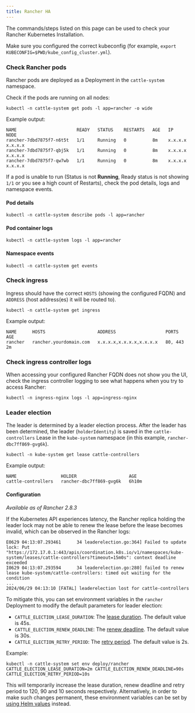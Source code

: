 ```yaml
---
title: Rancher HA
---
```


<head>
  <link rel="canonical" href="https://ranchermanager.docs.rancher.com/troubleshooting/other-troubleshooting-tips/rancher-ha"/>
</head>

The commands/steps listed on this page can be used to check your Rancher Kubernetes Installation.

Make sure you configured the correct kubeconfig (for example, `export KUBECONFIG=$PWD/kube_config_cluster.yml`).

### Check Rancher pods

Rancher pods are deployed as a Deployment in the `cattle-system` namespace.

Check if the pods are running on all nodes:

```
kubectl -n cattle-system get pods -l app=rancher -o wide
```

Example output:

```
NAME                       READY   STATUS    RESTARTS   AGE   IP          NODE
rancher-7dbd7875f7-n6t5t   1/1     Running   0          8m    x.x.x.x     x.x.x.x
rancher-7dbd7875f7-qbj5k   1/1     Running   0          8m    x.x.x.x     x.x.x.x
rancher-7dbd7875f7-qw7wb   1/1     Running   0          8m    x.x.x.x     x.x.x.x
```

If a pod is unable to run (Status is not **Running**, Ready status is not showing `1/1` or you see a high count of Restarts), check the pod details, logs and namespace events.

#### Pod details

```
kubectl -n cattle-system describe pods -l app=rancher
```

#### Pod container logs

```
kubectl -n cattle-system logs -l app=rancher
```

#### Namespace events

```
kubectl -n cattle-system get events
```

### Check ingress

Ingress should have the correct `HOSTS` (showing the configured FQDN) and `ADDRESS` (host address(es) it will be routed to).

```
kubectl -n cattle-system get ingress
```

Example output:

```
NAME      HOSTS                    ADDRESS                   PORTS     AGE
rancher   rancher.yourdomain.com   x.x.x.x,x.x.x.x,x.x.x.x   80, 443   2m
```

### Check ingress controller logs

When accessing your configured Rancher FQDN does not show you the UI, check the ingress controller logging to see what happens when you try to access Rancher:

```
kubectl -n ingress-nginx logs -l app=ingress-nginx
```

### Leader election

The leader is determined by a leader election process. After the leader has been determined, the leader (`holderIdentity`) is saved in the `cattle-controllers` Lease in the `kube-system` namespace (in this example, `rancher-dbc7ff869-gvg6k`).

```
kubectl -n kube-system get lease cattle-controllers
```

Example output:

```
NAME                 HOLDER                    AGE
cattle-controllers   rancher-dbc7ff869-gvg6k   6h10m
```

#### Configuration

_Available as of Rancher 2.8.3_

If the Kubernetes API experiences latency, the Rancher replica holding the leader lock may not be able to renew the lease before the lease becomes invalid, which can be observed in the Rancher logs:
```
E0629 04:13:07.293461      34 leaderelection.go:364] Failed to update lock: Put "https://172.17.0.1:443/apis/coordination.k8s.io/v1/namespaces/kube-system/leases/cattle-controllers?timeout=15m0s": context deadline exceeded
I0629 04:13:07.293594      34 leaderelection.go:280] failed to renew lease kube-system/cattle-controllers: timed out waiting for the condition
...
2024/06/29 04:13:10 [FATAL] leaderelection lost for cattle-controllers
```

To mitigate this, you can set environment variables in the `rancher` Deployment to modify the default parameters for leader election:
- `CATTLE_ELECTION_LEASE_DURATION`: The [lease duration](https://pkg.go.dev/k8s.io/client-go/tools/leaderelection#LeaderElectionConfig.LeaseDuration). The default value is 45s.
- `CATTLE_ELECTION_RENEW_DEADLINE`: The [renew deadline](https://pkg.go.dev/k8s.io/client-go/tools/leaderelection#LeaderElectionConfig.RenewDeadline). The default value is 30s.
- `CATTLE_ELECTION_RETRY_PERIOD`: The [retry period](https://pkg.go.dev/k8s.io/client-go/tools/leaderelection#LeaderElectionConfig.RetryPeriod). The default value is 2s.

Example:
```
kubectl -n cattle-system set env deploy/rancher CATTLE_ELECTION_LEASE_DURATION=2m CATTLE_ELECTION_RENEW_DEADLINE=90s CATTLE_ELECTION_RETRY_PERIOD=10s
```
This will temporarily increase the lease duration, renew deadline and retry period to 120, 90 and 10 seconds respectively.
Alternatively, in order to make such changes permanent, these environment variables can be set by [using Helm values](../../getting-started/installation-and-upgrade/installation-references/helm-chart-options.md#setting-extra-environment-variables) instead.
